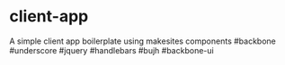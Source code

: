 client-app
==========

A simple client app boilerplate using makesites components #backbone #underscore #jquery #handlebars #bujh #backbone-ui
